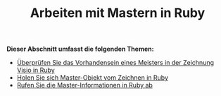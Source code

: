 ﻿---
title: Arbeiten mit Mastern in Ruby
type: docs
weight: 20
url: /de/java/working-with-masters-in-ruby/
---
**Dieser Abschnitt umfasst die folgenden Themen:**

- [Überprüfen Sie das Vorhandensein eines Meisters in der Zeichnung Visio in Ruby](/diagram/de/java/check-presence-of-a-master-in-the-visio-drawing-in-ruby/)
- [Holen Sie sich Master-Objekt vom Zeichnen in Ruby](/diagram/de/java/get-master-object-from-drawing-in-ruby/)
- [Rufen Sie die Master-Informationen in Ruby ab](/diagram/de/java/retrieve-the-masters-information-in-ruby/)
